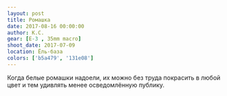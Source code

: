 ```yaml
---
layout: post
title: Ромашка
date: 2017-08-16 00:00:00
author: К.С.
gear: [E-3 , 35mm macro]
shoot_date: 2017-07-09
location: Ёль-база
colors: ['b5a479', '131e08']
---
```

Когда белые ромашки надоели, их можно без труда покрасить в любой цвет и тем удивлять менее осведомлённую публику.
